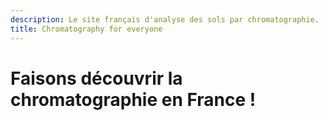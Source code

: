```yaml
---
description: Le site français d'analyse des sols par chromatographie. 
title: Chromatography for everyone
---
```

# Faisons découvrir la chromatographie en France !


